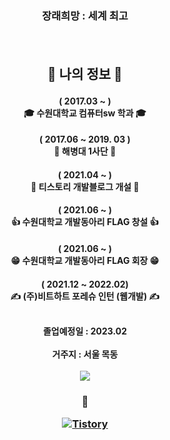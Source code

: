 <h3 align='center'>장래희망 : 세계 최고</p>
</br>
<h2 align='center'> 📃 나의 정보 📃</p>
<h4 align='center'> ( 2017.03 ~ )</br>🎓 수원대학교 컴퓨터sw 학과 🎓</p>
<h4 align='center'> ( 2017.06 ~ 2019. 03 )</br>👿 해병대 1사단 👿</p>
<h4 align='center'> ( 2021.04 ~ )</br>📗 티스토리 개발블로그 개설 📗</p>
<h4 align='center'> ( 2021.06 ~ )</br>👍 수원대학교 개발동아리 FLAG 창설 👍</p>
<h4 align='center'> ( 2021.06 ~ )</br>😁 수원대학교 개발동아리 FLAG 회장 😁</p>
<h4 align='center'> ( 2021.12 ~ 2022.02)</br>✍ (주)비트하트 포레슈 인턴 (웹개발) ✍</p>
</br>
졸업예정일 : 2023.02
</br></br>
거주지 : 서울 목동
</br></br>
<img src="http://mazassumnida.wtf/api/v2/generate_badge?boj=tooo1">

<h3 align='center'> 💭 </p>

<a href="https://tooo1.tistory.com/"><img alt="Tistory" src="https://img.shields.io/badge/-TISTORY-black?style=for-the-badge"/></a>








<!--
**tooooo1/tooooo1** is a ✨ _special_ ✨ repository because its `README.md` (this file) appears on your GitHub profile.

Here are some ideas to get you started:

- 🔭 I’m currently working on ...
- 🌱 I’m currently learning ...
- 👯 I’m looking to collaborate on ...
- 🤔 I’m looking for help with ...
- 💬 Ask me about ...
- 📫 How to reach me: ...
- 😄 Pronouns: ...
- ⚡ Fun fact: ...
-->

